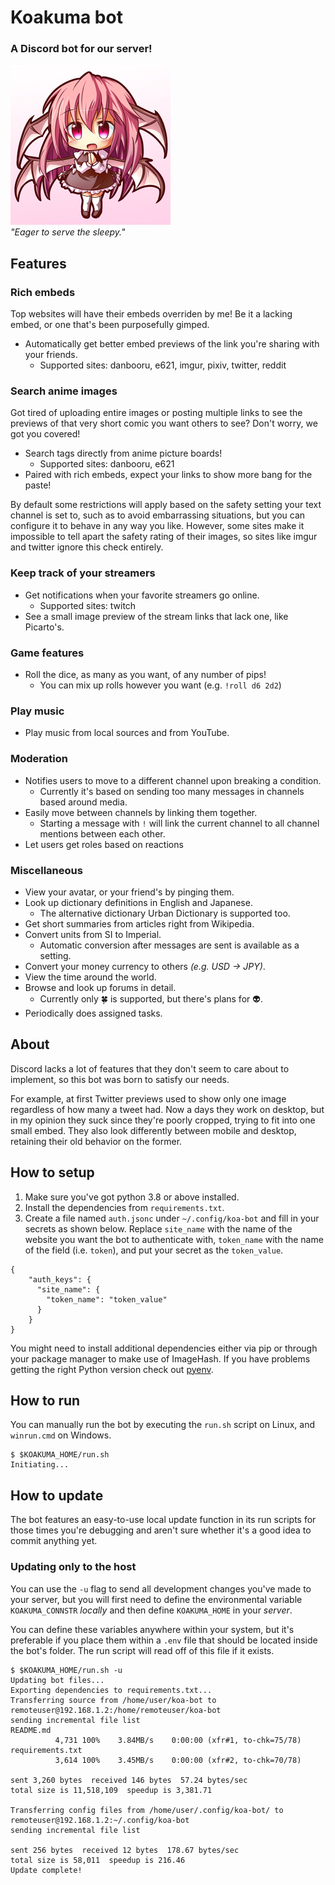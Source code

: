 # Koakuma bot

### A Discord bot for our server!

![Koakuma](koabot/assets/avatar.png)  
*"Eager to serve the sleepy."*

## Features

### Rich embeds

Top websites will have their embeds overriden by me! Be it a lacking embed, or one that's been purposefully gimped.

+ Automatically get better embed previews of the link you're sharing with your friends.
  + Supported sites: danbooru, e621, imgur, pixiv, twitter, reddit

### Search anime images

Got tired of uploading entire images or posting multiple links to see the previews of that very short comic you want others to see? Don't worry, we got you covered!

+ Search tags directly from anime picture boards!
  + Supported sites: danbooru, e621
+ Paired with rich embeds, expect your links to show more bang for the paste!

By default some restrictions will apply based on the safety setting your text channel is set to, such as to avoid embarrassing situations, but you can configure it to behave in any way you like. However, some sites make it impossible to tell apart the safety rating of their images, so sites like imgur and twitter ignore this check entirely.

### Keep track of your streamers

+ Get notifications when your favorite streamers go online.
  + Supported sites: twitch
+ See a small image preview of the stream links that lack one, like Picarto's.

### Game features

+ Roll the dice, as many as you want, of any number of pips!
  + You can mix up rolls however you want (e.g. `!roll d6 2d2`)

### Play music

+ Play music from local sources and from YouTube.

### Moderation

+ Notifies users to move to a different channel upon breaking a condition.
  + Currently it's based on sending too many messages in channels based around media.
+ Easily move between channels by linking them together.
  + Starting a message with `!` will link the current channel to all channel mentions between each other.
+ Let users get roles based on reactions

### Miscellaneous

+ View your avatar, or your friend's by pinging them.
+ Look up dictionary definitions in English and Japanese.
  + The alternative dictionary Urban Dictionary is supported too.
+ Get short summaries from articles right from Wikipedia.
+ Convert units from SI to Imperial.
  + Automatic conversion after messages are sent is available as a setting.
+ Convert your money currency to others *(e.g. USD → JPY)*.
+ View the time around the world.
+ Browse and look up forums in detail.
  + Currently only 🍀 is supported, but there's plans for 👽.
+ Periodically does assigned tasks.

## About

Discord lacks a lot of features that they don't seem to care about to implement, so this bot was born to satisfy our needs.

For example, at first Twitter previews used to show only one image regardless of how many a tweet had. Now a days they work on desktop, but in my opinion they suck since they're poorly cropped, trying to fit into one small embed. They also look differently between mobile and desktop, retaining their old behavior on the former.

## How to setup

1. Make sure you've got python 3.8 or above installed.
2. Install the dependencies from `requirements.txt`.
3. Create a file named `auth.jsonc` under `~/.config/koa-bot` and fill in your secrets as shown below. Replace `site_name` with the name of the website you want the bot to authenticate with, `token_name` with the name of the field (i.e. `token`), and put your secret as the `token_value`.

```jsonc
{
    "auth_keys": {
      "site_name": {
        "token_name": "token_value"
      }
    }
}
```

You might need to install additional dependencies either via pip or through your package manager to make use of ImageHash. If you have problems getting the right Python version check out [pyenv](https://github.com/pyenv/pyenv).

## How to run

You can manually run the bot by executing the `run.sh` script on Linux, and `winrun.cmd` on Windows.

```text
$ $KOAKUMA_HOME/run.sh
Initiating...
```

## How to update

The bot features an easy-to-use local update function in its run scripts for those times you're debugging and aren't sure whether it's a good idea to commit anything yet.

### Updating only to the host

You can use the `-u` flag to send all development changes you've made to your server, but you will first need to define the environmental variable `KOAKUMA_CONNSTR` *locally* and then define `KOAKUMA_HOME` in your *server*.

You can define these variables anywhere within your system, but it's preferable if you place them within a `.env` file that should be located inside the bot's folder. The run script will read off of this file if it exists.

```text
$ $KOAKUMA_HOME/run.sh -u
Updating bot files...
Exporting dependencies to requirements.txt...
Transferring source from /home/user/koa-bot to remoteuser@192.168.1.2:/home/remoteuser/koa-bot
sending incremental file list
README.md
          4,731 100%    3.84MB/s    0:00:00 (xfr#1, to-chk=75/78)
requirements.txt
          3,614 100%    3.45MB/s    0:00:00 (xfr#2, to-chk=70/78)

sent 3,260 bytes  received 146 bytes  57.24 bytes/sec
total size is 11,518,109  speedup is 3,381.71

Transferring config files from /home/user/.config/koa-bot/ to remoteuser@192.168.1.2:~/.config/koa-bot
sending incremental file list

sent 256 bytes  received 12 bytes  178.67 bytes/sec
total size is 58,011  speedup is 216.46
Update complete!
```
